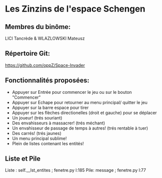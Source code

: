 # Les Zinzins de l'espace Schengen

## Membres du binôme:

LICI Tancrède & WLAZLOWSKI Mateusz

## Répertoire Git:

https://github.com/oppZ/Space-Invader

## Fonctionnalités proposées:

* Appuyer sur Entrée pour commencer le jeu ou sur le bouton "Commencer"
* Appuyer sur Echape pour retourner au menu principal/ quitter le jeu
* Appuyer sur la barre espace pour tirer
* Appuyer sur les flèches directionelles (droit et gauche) pour se déplacer
* Un joueur! (trés souriant)
* Des envahisseurs à massacrer! (trés méchant)
* Un envahisseur de passage de temps à autres! (trés rentable à tuer)
* Des carrés! (trés jaunes)
* Un menu principal sublime!
* Plein de listes contenant les entités!

## Liste et Pile
Liste : self.__lst_entites ; fenetre.py l:185
Pile: message ; fenetre.py l:77